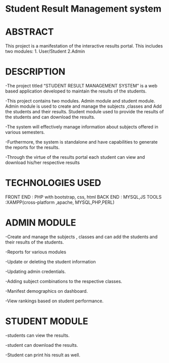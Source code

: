 # Student Result Management system
<h1> ABSTRACT </h1>
This project is a manifestation of the interactive results portal.
 This includes two modules:
1. User/Student
2.Admin

<h1> DESCRIPTION </h1>
-The project titled “STUDENT RESULT MANAGEMENT SYSTEM”  is  a  web  based application developed to maintain the results of the students.

-This  project  contains  two modules. Admin module and student module. Admin module is used to create  and manage the subjects ,classes and Add the students  and their results. Student module used to provide the results of the  students and can download the results.

-The system will effectively manage information about subjects offered in various semesters.

-Furthermore, the system is standalone and have capabilities to generate the reports for the results.

-Through the virtue of the results portal each student can view and download his/her respective results

<h1> TECHNOLOGIES USED </h1>

FRONT END                       : PHP with bootstrap, css, html
BACK END                          : MYSQL,JS
TOOLS                                 :XAMPP(cross-platform ,apache, MYSQL,PHP,PERL)

<h1> ADMIN MODULE </h1>
-Create  and  manage  the subjects , classes  and  can  add the students and  their results of the students.

-Reports for various modules

-Update or deleting the student information

-Updating admin credentials.

-Adding subject combinations to the respective classes.

-Manifest demographics on dashboard.

-View rankings based on student performance.

<h1> STUDENT MODULE </h1>
-students can view the results.

-student can download the results.

-Student can print his result as well.
